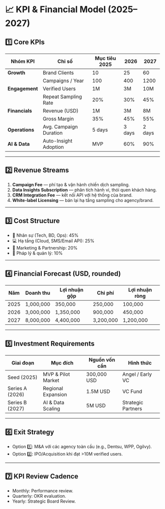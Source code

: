 # 📈 KPI & Financial Model (2025–2027)

## 1️⃣ Core KPIs

| Nhóm KPI | Chỉ số | Mục tiêu 2025 | 2026 | 2027 |
|-----------|---------|---------------|------|------|
| **Growth** | Brand Clients | 10 | 25 | 60 |
| | Campaigns / Year | 100 | 400 | 1200 |
| **Engagement** | Verified Users | 1M | 3M | 10M |
| | Repeat Sampling Rate | 20% | 30% | 45% |
| **Financials** | Revenue (USD) | 1M | 3M | 8M |
| | Gross Margin | 35% | 45% | 55% |
| **Operations** | Avg. Campaign Duration | 5 days | 3 days | 2 days |
| **AI & Data** | Auto-Insight Adoption | MVP | 60% | 90% |

---

## 2️⃣ Revenue Streams
1. **Campaign Fee** — phí tạo & vận hành chiến dịch sampling.  
2. **Data Insights Subscription** — phân tích hành vi, thói quen khách hàng.  
3. **CRM Integration Fee** — kết nối API với hệ thống của brand.  
4. **White-label Licensing** — bán lại hạ tầng sampling cho agency/brand.  

---

## 3️⃣ Cost Structure
- 💼 Nhân sự (Tech, BD, Ops): 45%  
- 💻 Hạ tầng (Cloud, SMS/Email API): 25%  
- 📢 Marketing & Partnership: 20%  
- 🧾 Pháp lý & quản lý: 10%

---

## 4️⃣ Financial Forecast (USD, rounded)

| Năm | Doanh thu | Lợi nhuận gộp | Chi phí | Lợi nhuận ròng |
|------|-------------|----------------|-----------|----------------|
| 2025 | 1,000,000 | 350,000 | 250,000 | 100,000 |
| 2026 | 3,000,000 | 1,350,000 | 900,000 | 450,000 |
| 2027 | 8,000,000 | 4,400,000 | 3,200,000 | 1,200,000 |

---

## 5️⃣ Investment Requirements
| Giai đoạn | Mục đích | Nguồn vốn cần | Hình thức |
|------------|-----------|----------------|-------------|
| Seed (2025) | MVP & Pilot Market | 300,000 USD | Angel / Early VC |
| Series A (2026) | Regional Expansion | 1.5M USD | VC Fund |
| Series B (2027) | AI & Data Scaling | 5M USD | Strategic Partners |

---

## 6️⃣ Exit Strategy
- Option 1️⃣: M&A với các agency toàn cầu (e.g., Dentsu, WPP, Ogilvy).  
- Option 2️⃣: IPO/Acquisition khi đạt >10M verified users.  

---

## 7️⃣ KPI Review Cadence
- Monthly: Performance review.  
- Quarterly: OKR evaluation.  
- Yearly: Strategic Board Review.
